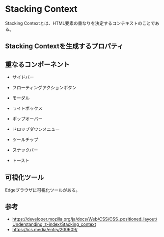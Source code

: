 # Stacking Context

Stacking Contextとは、HTML要素の重なりを決定するコンテキストのことである。

## Stacking Contextを生成するプロパティ

<!-- TODO -->

## 重なるコンポーネント

- サイドバー
- フローティングアクションボタン

- モーダル
- ライトボックス

- ポップオーバー
- ドロップダウンメニュー
- ツールチップ

- スナックバー
- トースト

## 可視化ツール

Edgeブラウザに可視化ツールがある。

## 参考

- <https://developer.mozilla.org/ja/docs/Web/CSS/CSS_positioned_layout/Understanding_z-index/Stacking_context>
- <https://ics.media/entry/200609/>
